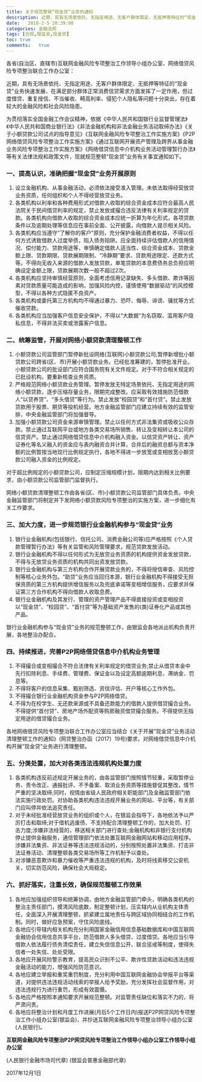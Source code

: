 ```yaml
---
title: 关于规范整顿“现金贷”业务的通知
description: 近期，具有无场景依托、无指定用途、无客户群体限定、无抵押等特征的“现金贷”业务快速发展，在满足部分群体正常消费信贷需求方面发挥了一定作用，但过度借贷、重复授信、不当催收、畸高利率、侵犯个人隐私等问题十分突出，存在着较大的金融风险和社会风险隐患。为贯彻落实全国金融工作会议精神，依据《中华人民共和国银行业监督管理法》《中华人民共和国商业银行法》《非法金融机构和非法金融业务活动取缔办法》《关于小额贷款公司试点的指导意见》《互联网金融风险专项整治工作实施方案》《P2P网络借贷风险专项整治工作实施方案》《通过互联网开展资产管理及跨界从事金融业务风险专项整治工作实施方案》《网络借贷信息中介机构业务活动管理暂行办法》等有关法律法规和政策文件，现就规范整顿“现金贷”业务有关事宜通知如下。
date:	2018-2-5 20:39:00
categories:	金融法规
tags: [合规,银监会,现金贷]
toc: true
comments:	true
---
```


各省(自治区、直辖市)互联网金融风险专项整治工作领导小组办公室、网络借贷风险专项整治联合工作办公室：

近期，具有无场景依托、无指定用途、无客户群体限定、无抵押等特征的“现金贷”业务快速发展，在满足部分群体正常消费信贷需求方面发挥了一定作用，但过度借贷、重复授信、不当催收、畸高利率、侵犯个人隐私等问题十分突出，存在着较大的金融风险和社会风险隐患。

为贯彻落实全国金融工作会议精神，依据《中华人民共和国银行业监督管理法》《中华人民共和国商业银行法》《非法金融机构和非法金融业务活动取缔办法》《关于小额贷款公司试点的指导意见》《互联网金融风险专项整治工作实施方案》《P2P网络借贷风险专项整治工作实施方案》《通过互联网开展资产管理及跨界从事金融业务风险专项整治工作实施方案》《网络借贷信息中介机构业务活动管理暂行办法》等有关法律法规和政策文件，现就规范整顿“现金贷”业务有关事宜通知如下。

### 一、提高认识，准确把握“现金贷”业务开展原则

1. 设立金融机构、从事金融活动，必须依法接受准入管理。未依法取得经营放贷业务资质，任何组织和个人不得经营放贷业务。
1. 各类机构以利率和各种费用形式对借款人收取的综合资金成本应符合最高人民法院关于民间借贷利率的规定，禁止发放或撮合违反法律有关利率规定的贷款。各类机构向借款人收取的综合资金成本应统一折算为年化形式，各项贷款条件以及逾期处理等信息应在事前全面、公开披露，向借款人提示相关风险。
1. 各类机构应当遵守“了解你的客户”原则，充分保护金融消费者权益，不得以任何方式诱致借款人过度举债，陷入债务陷阱。应全面持续评估借款人的信用情况、偿付能力、贷款用途等，审慎确定借款人适当性、综合资金成本、贷款金额上限、贷款期限、贷款展期限制、“冷静期”要求、贷款用途限定、还款方式等。不得向无收入来源的借款人发放贷款，单笔贷款的本息费债务总负担应明确设定金额上限，贷款展期次数一般不超过2次。
1. 各类机构应坚持审慎经营原则，全面考虑信用记录缺失、多头借款、欺诈等因素对贷款质量可能造成的影响，加强风险内控，谨慎使用“数据驱动”的风控模型，不得以各种方式隐匿不良资产。
1. 各类机构或委托第三方机构均不得通过暴力、恐吓、侮辱、诽谤、骚扰等方式催收贷款。
1. 各类机构应当加强客户信息安全保护，不得以“大数据”为名窃取、滥用客户隐私信息，不得非法买卖或泄露客户信息。

### 二、统筹监管，开展对网络小额贷款清理整顿工作

1. 小额贷款公司监管部门暂停新批设网络(互联网)小额贷款公司;暂停新增批小额贷款公司跨省(区、市)开展小额贷款业务。已经批准筹建的，暂停批准开业。小额贷款公司的批设部门应符合国务院有关文件规定。对于不符合相关规定的已批设机构，要重新核查业务资质。
1. 严格规范网络小额贷款业务管理。暂停发放无特定场景依托、无指定用途的网络小额贷款，逐步压缩存量业务，限期完成整改。应采取有效措施防范借款人“以贷养贷”、“多头借贷”等行为。禁止发放“校园贷”和“首付贷”。禁止发放贷款用于股票、期货等投机经营。地方金融监管部门应建立持续有效的监管安排，中央金融监管部门将加强督导。
1. 加强小额贷款公司资金来源审慎管理。禁止以任何方式非法集资或吸收公众存款。禁止通过互联网平台或地方各类交易场所销售、转让及变相转让本公司的信贷资产。禁止通过网络借贷信息中介机构融入资金。以信贷资产转让、资产证券化等名义融入的资金应与表内融资合并计算，合并后的融资总额与资本净额的比例暂按当地现行比例规定执行，各地不得进一步放宽或变相放宽小额贷款公司融入资金的比例规定。

对于超比例规定的小额贷款公司，应制定压缩规模计划，限期内达到相关比例要求，由小额贷款公司监管部门监督执行。

网络小额贷款清理整顿工作由各省(区、市)小额贷款公司监管部门具体负责。中央金融监管部门将制定并下发网络小额贷款风险专项整治的实施方案，进一步细化有关工作要求。

### 三、加大力度，进一步规范银行业金融机构参与“现金贷”业务

1. 银行业金融机构(包括银行、信托公司、消费金融公司等)应严格按照《个人贷款管理暂行办法》等有关监管和风险管理要求，规范贷款发放活动。
1. 银行业金融机构不得以任何形式为无放贷业务资质的机构提供资金发放贷款，不得与无放贷业务资质的机构共同出资发放贷款。
1. 银行业金融机构与第三方机构合作开展贷款业务的，不得将授信审查、风险控制等核心业务外包。“助贷”业务应当回归本源，银行业金融机构不得接受无担保资质的第三方机构提供增信服务以及兜底承诺等变相增信服务，应要求并保证第三方合作机构不得向借款人收取息费。
1. 银行业金融机构及其发行、管理的资产管理产品不得直接投资或变相投资以“现金贷”、“校园贷”、“首付贷”等为基础资产发售的(类)证券化产品或其他产品。

银行业金融机构参与“现金贷”业务的规范整顿工作，由银监会各地派出机构负责开展，各地整治办配合。

### 四、持续推进，完善P2P网络借贷信息中介机构业务管理

1. 不得撮合或变相撮合不符合法律有关利率规定的借贷业务;禁止从借贷本金中先行扣除利息、手续费、管理费、保证金以及设定高额逾期利息、滞纳金、罚息等。
1. 不得将客户的信息采集、甄别筛选、资信评估、开户等核心工作外包。
1. 不得撮合银行业金融机构资金参与P2P网络借贷。
1. 不得为在校学生、无还款来源或不具备还款能力的借款人提供借贷撮合业务。不得提供“首付贷”、房地产场外配资等购房融资借贷撮合服务。不得提供无指定用途的借贷撮合业务。

各地网络借贷风险专项整治联合工作办公室应当结合《关于开展“现金贷”业务活动清理整顿工作的通知》(网贷整治办函〔2017〕19号)要求，对网络借贷信息中介机构开展“现金贷”业务进行清理整顿。

### 五、分类处置，加大对各类违法违规机构处置力度

1. 各类机构违反前述规定开展业务的，由各监管部门按照情节轻重，采取暂停业务、责令改正、通报批评、不予备案、取消业务资质等措施督促其整改，情节严重的坚决取缔;同时，视情由省级人民政府相关职能部门及金融监管部门依法实施行政处罚。对协助各类机构违法违规开展业务的网站、平台等，有关部门应叫停并依法追究责任。
1. 对于未经批准经营放贷业务的组织或个人，在银监会指导下，各地依法予以严厉打击和取缔;对于借机逃废债、不支持配合清理整顿工作的，加大处罚、打击力度;涉嫌非法经营的，移送相关部门进行查处;金融机构和非银行支付机构停止提供金融服务，通信管理部门依法处置互联网金融网站和移动应用程序。涉嫌非法集资、非法证券等违法违规活动的，分别按照处置非法集资、打击非法证券活动、清理整顿各类交易场所等工作机制予以查处。
1. 对涉嫌恶意欺诈和暴力催收等严重违法违规的机构，及时将线索移交公安机关，切实防范风险，确保社会大局稳定。

### 六、抓好落实，注重长效，确保规范整顿工作效果

1. 各地应加强组织领导和统筹协调，由地方金融监管部门牵头，明确各类机构的整治主责任部门，摸清风险底数，制定整顿计划，压实辖内从业机构主体责任，全面深入开展清理整顿，抓紧建立属地责任与跨区域协同相结合的工作机制。同时，做好应急预案，守住风险底线。
1. 各地应引导辖内相关机构充分利用国家金融信用信息基础数据库和中国互联网金融协会信用信息共享平台，防范借款人多头借贷、过度借贷。各地应当引导借款人依法履行债务清偿责任，建立失信信息公开、联合惩戒等制度，使得失信者一处失信、处处受限。
1. 各地应开展风险警示教育，提高民众识别不公平、欺诈性贷款活动和违法违规金融活动的能力，增强风险防范意识。
1. 各地应建立举报和重奖重罚制度，充分利用中国互联网金融协会举报平台等渠道，对提供违法违规活动线索的举报人给予奖励，充分发挥社会监督作用，对违法违规行为进行重罚，形成有效震慑。
1. 各地应严格按照本通知要求开展规范整顿。对监管责任缺位和落实不力的，将严肃问责。
1. 各地应将整治计划和月度工作进展(月后5个工作日内)报送P2P网贷风险专项整治工作小组办公室(银监会)，并抄送互联网金融风险专项整治领导小组办公室(人民银行)。

**互联网金融风险专项整治P2P网贷风险专项整治工作领导小组办公室工作领导小组办公室**

(人民银行金融市场司代章) (银监会普惠金融部代章)

2017年12月1日
